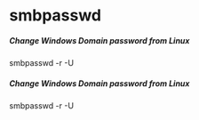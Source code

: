 # smbpasswd

##### Change Windows Domain password from Linux

   smbpasswd  -r <domain-server> -U <user name>

##### Change Windows Domain password from Linux

   smbpasswd  -r <domain-server> -U <user name>
